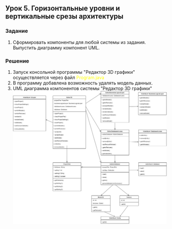 ## Урок 5. Горизонтальные уровни и вертикальные срезы архитектуры
### Задание
1. Сформировать компоненты для любой системы из задания. Выпустить диаграмму компонент UML.

### Решение
1. Запуск консольной программы "Редактор 3D графики" осуществляется через файл <span style="color:yellow">Program.java</span>
2. В программу добавлена возможность удалять модель данных.
3. UML диаграмма компонентов системы "Редактор 3D графики"
![диаграмма](uml.jpg)